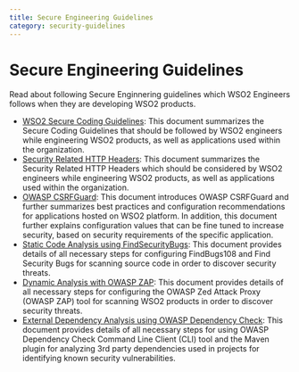 ```yaml
---
title: Secure Engineering Guidelines
category: security-guidelines
---
```


# Secure Engineering Guidelines
Read about following Secure Enginnering guidelines which WSO2 Engineers follows when they are developing WSO2 products.

* [WSO2 Secure Coding Guidelines](/security-guidelines/secure-engineering-guidelines/secure-coding-guidlines/introduction/): This document summarizes the Secure Coding Guidelines that should be followed by WSO2 engineers while engineering WSO2 products, as well as applications used within the organization.
* [Security Related HTTP Headers](/security-guidelines/secure-engineering-guidelines/security-related-http-headers/): This document summarizes the Security Related HTTP Headers which should be considered by WSO2 engineers while engineering WSO2 products, as well as applications used within the organization.
* [OWASP CSRFGuard](/security-guidelines/secure-engineering-guidelines/owasp-csrf-guard/): This document introduces OWASP CSRFGuard and further summarizes best practices and configuration recommendations for applications hosted on WSO2 platform. In addition, this document further explains configuration values that can be fine tuned to increase security, based on security requirements of the specific application.
* [Static Code Analysis using FindSecurityBugs](/security-guidelines/secure-engineering-guidelines/static-code-analysis-using-findsecuritybugs/): This document provides details of all necessary steps for configuring FindBugs108 and Find Security Bugs for scanning source code in order to discover security threats.
* [Dynamic Analysis with OWASP ZAP](/security-guidelines/secure-engineering-guidelines/dynamic-analysis-with-owasp-zap/): This document provides details of all necessary steps for configuring the OWASP Zed Attack Proxy (OWASP ZAP) tool for scanning WSO2 products in order to discover security threats.
* [External Dependency Analysis using OWASP Dependency Check](/security-guidelines/secure-engineering-guidelines/external-dependency-analysis-analysis-using-owasp-dependency-check/): This document provides details of all necessary steps for using OWASP Dependency Check Command Line Client (CLI) tool and the Maven plugin for analyzing 3rd party dependencies used in projects for identifying known security vulnerabilities.

